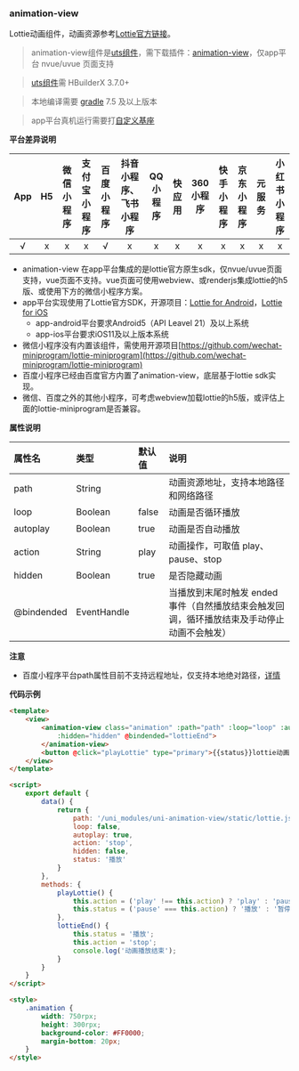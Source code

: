 ### animation-view

Lottie动画组件，动画资源参考[Lottie官方链接](https://airbnb.design/lottie/)。

> animation-view组件是[uts组件](https://uniapp.dcloud.net.cn/plugin/uts-component.html)，需下载插件：[animation-view](https://ext.dcloud.net.cn/plugin?name=uni-animation-view)，仅app平台 nvue/uvue 页面支持

> [uts组件](https://uniapp.dcloud.net.cn/plugin/uts-component.html)需 HBuilderX 3.7.0+

> 本地编译需要 [gradle](https://gradle.org/releases/) 7.5 及以上版本

> app平台真机运行需要打[自定义基座](https://uniapp.dcloud.net.cn/tutorial/run/run-app.html#customplayground)


**平台差异说明**

|App|H5|微信小程序|支付宝小程序|百度小程序|抖音小程序、飞书小程序|QQ小程序|快应用|360小程序|快手小程序|京东小程序|元服务|小红书小程序|
|:-:|:-:|:-:|:-:|:-:|:-:|:-:|:-:|:-:|:-:|:-:|:-:|:-:|
|√|x|x|x|√|x|x|x|x|x|x|x|x|

<!-- UNIAPPCOMJSON.animation-view.compatibility -->


- animation-view 在app平台集成的是lottie官方原生sdk，仅nvue/uvue页面支持，vue页面不支持。vue页面可使用webview、或renderjs集成lottie的h5版、或使用下方的微信小程序方案。
- app平台实现使用了Lottie官方SDK，开源项目：[Lottie for Android](https://github.com/airbnb/lottie-android)，[Lottie for iOS](https://github.com/airbnb/lottie-ios)
	* app-android平台要求Android5（API Leavel 21）及以上系统
	* app-ios平台要求iOS11及以上版本系统
- 微信小程序没有内置该组件，需使用开源项目[https://github.com/wechat-miniprogram/lottie-miniprogram](https://github.com/wechat-miniprogram/lottie-miniprogram)
- 百度小程序已经由百度官方内置了animation-view，底层基于lottie sdk实现。
- 微信、百度之外的其他小程序，可考虑webview加载lottie的h5版，或评估上面的lottie-miniprogram是否兼容。


**属性说明**

|属性名|类型|默认值|说明|
|:-|:-|:-|:-|
| path			| String		|		| 动画资源地址，支持本地路径和网络路径	|
| loop			| Boolean		| false	| 动画是否循环播放 					|
| autoplay		| Boolean		| true	| 动画是否自动播放					|
| action		| String		| play	| 动画操作，可取值 play、pause、stop	|
| hidden		| Boolean		| true	| 是否隐藏动画						|
| @bindended	| EventHandle	|		| 当播放到末尾时触发 ended 事件（自然播放结束会触发回调，循环播放结束及手动停止动画不会触发）	|

<!-- UNIAPPCOMJSON.animation-view.attribute -->

**注意**
* 百度小程序平台path属性目前不支持远程地址，仅支持本地绝对路径，[详情](https://smartprogram.baidu.com/docs/develop/component/animation-view-Lottie/)

**代码示例**

```html
<template>
	<view>
		<animation-view class="animation" :path="path" :loop="loop" :autoplay="autoplay" :action="action"
			:hidden="hidden" @bindended="lottieEnd">
		</animation-view>
		<button @click="playLottie" type="primary">{{status}}lottie动画</button>
	</view>
</template>

<script>
	export default {
		data() {
			return {
				path: '/uni_modules/uni-animation-view/static/lottie.json',
				loop: false,
				autoplay: true,
				action: 'stop',
				hidden: false,
				status: '播放'
			}
		},
		methods: {
			playLottie() {
				this.action = ('play' !== this.action) ? 'play' : 'pause';
				this.status = ('pause' === this.action) ? '播放' : '暂停';
			},
			lottieEnd() {
				this.status = '播放';
				this.action = 'stop';
				console.log('动画播放结束');
			}
		}
	}
</script>

<style>
	.animation {
		width: 750rpx;
		height: 300rpx;
		background-color: #FF0000;
		margin-bottom: 20px;
	}
</style>
```
